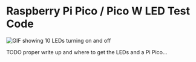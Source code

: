 # Raspberry Pi Pico / Pico W LED Test Code

![GIF showing 10 LEDs turning on and off](https://simonprickett.dev/assets/external/led_demo.gif)

TODO proper write up and where to get the LEDs and a Pi Pico...